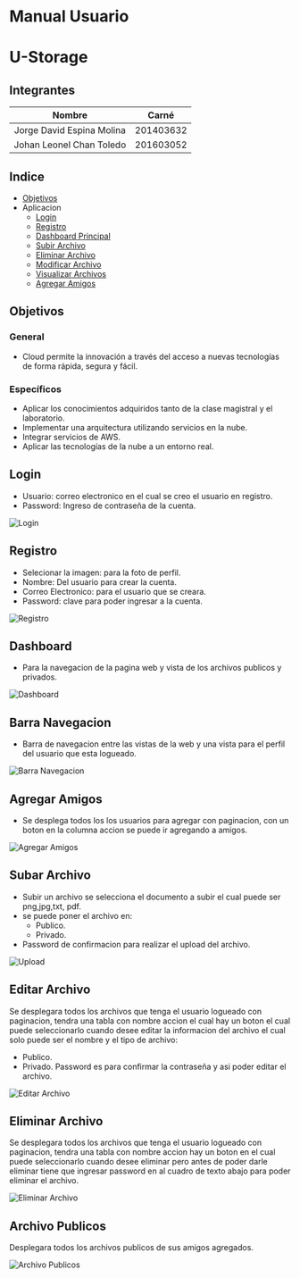 # Manual Usuario


# U-Storage 

## Integrantes

|            Nombre             |   Carné   |      
| :---------------------------: | :-------: | 
|   Jorge David Espina Molina   | 201403632 |   
|   Johan Leonel Chan Toledo    | 201603052 |  


## Indice

  - [Objetivos](#objetivos)
  - Aplicacion
    - [Login](#login)
    - [Registro](#registro)
    - [Dashboard Principal](#dashboard-principal)
    - [Subir Archivo](#subir-archivos)
    - [Eliminar Archivo](#eliminar-archivos)
    - [Modificar Archivo](#modificar-archivos)
    - [Visualizar Archivos](#visualizar-archivos)
    - [Agregar Amigos](#agregar-amigos)



## Objetivos
### General
- Cloud permite la innovación a través del acceso a nuevas tecnologías de forma
rápida, segura y fácil.

### Específicos
- Aplicar los conocimientos adquiridos tanto de la clase magistral y el laboratorio.
- Implementar una arquitectura utilizando servicios en la nube.
- Integrar servicios de AWS.
- Aplicar las tecnologías de la nube a un entorno real.
  
## Login
- Usuario: correo electronico en el cual se creo el usuario en registro.
- Password: Ingreso de contraseña de la cuenta.
  
![Login](img/login.PNG "Login")



## Registro
- Selecionar la imagen: para la foto de perfil.
- Nombre: Del usuario para crear la cuenta.
- Correo Electronico: para el usuario que se creara.
- Password: clave para poder ingresar a la cuenta.
  
![Registro](img/registro.PNG "Registro")


## Dashboard
- Para la navegacion de la pagina web y vista de los archivos publicos y privados.

![Dashboard](img/dashboard.PNG "Dashboard")

## Barra Navegacion
- Barra de navegacion entre las vistas de la web y una vista para el perfil del usuario que esta logueado.
  
![Barra Navegacion](img/bar.PNG "Barra Navegacion")

## Agregar Amigos
- Se desplega todos los los usuarios para agregar con paginacion, con un boton en la columna accion se puede ir agregando a amigos.
  
![Agregar Amigos](img/add.PNG "Agregar Amigos")

## Subar Archivo
- Subir un archivo se selecciona el documento a subir el cual puede ser png,jpg,txt, pdf.
- se puede poner el archivo en:
  - Publico.
  - Privado.
- Password de confirmacion para realizar el upload del archivo.
  
![Upload](img/upload.PNG "Upload")

## Editar Archivo
Se desplegara todos los archivos que tenga el usuario logueado con paginacion,
tendra una tabla con nombre accion el cual hay un boton el cual puede seleccionarlo cuando desee editar la informacion del archivo el cual solo puede ser el nombre y el tipo de archivo:
- Publico.
- Privado.
Password es para confirmar la contraseña y asi poder editar el archivo.

![Editar Archivo](img/edit.PNG "Editar Archivo")

## Eliminar Archivo
Se desplegara todos los archivos que tenga el usuario logueado con paginacion,
tendra una tabla con nombre accion hay un boton en el cual puede seleccionarlo cuando desee eliminar pero antes de poder darle eliminar tiene que ingresar password en al cuadro de texto abajo para poder eliminar el archivo.

![Eliminar Archivo](img/delete.PNG "Eliminar Archivo")

## Archivo Publicos
Desplegara todos los archivos publicos de sus amigos agregados.

![Archivo Publicos](img/public.PNG "Archivo Publicos")